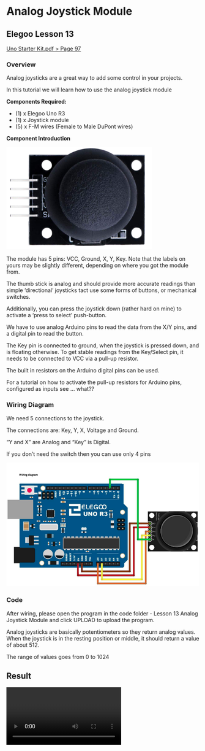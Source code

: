# Analog Joystick Module

## Elegoo Lesson 13

[Uno Starter Kit.pdf > Page 97](../../docs/UNO%20Starter%20Kit.pdf)

### Overview

Analog joysticks are a great way to add some control in your projects.

In this tutorial we will learn how to use the analog joystick module

**Components Required:**

* (1) x Elegoo Uno R3
* (1) x Joystick module
* (5) x F-M wires (Female to Male DuPont wires)

**Component Introduction**

![Joystick Module](joystick_1.png)

The module has 5 pins: VCC, Ground, X, Y, Key. Note that the labels on yours may be slightly different, depending on where you got the module from.

The thumb stick is analog and should provide more accurate readings than simple ‘directional’ joysticks tact use some forms of buttons, or mechanical switches.

Additionally, you can press the joystick down (rather hard on mine) to activate a ‘press to select’ push-button.

We have to use analog Arduino pins to read the data from the X/Y pins, and a digital pin to read the button.

The Key pin is connected to ground, when the joystick is pressed down, and is floating otherwise. To get stable readings from the Key/Select pin, it needs to be connected to VCC via a pull-up resistor.

The built in resistors on the Arduino digital pins can be used.

For a tutorial on how to activate the pull-up resistors for Arduino pins, configured as inputs see ... what??

### Wiring Diagram

We need 5 connections to the joystick.

The connections are: Key, Y, X, Voltage and Ground.

“Y and X” are Analog and “Key” is Digital.

If you don’t need the switch then you can use only 4 pins

![temp_sensor wiring diagram](joystick_2.png)

### Code

After wiring, please open the program in the code folder - Lesson 13 Analog Joystick Module and click UPLOAD to upload the program.

Analog joysticks are basically potentiometers so they return analog values. When the joystick is in the resting position or middle, it should return a value of about 512.

The range of values goes from 0 to 1024

## Result

![proof](joystick.mp4)
